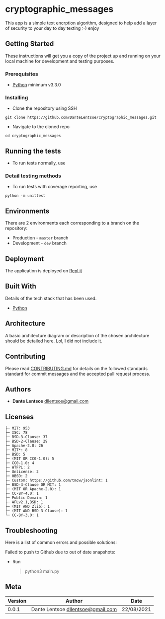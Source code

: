 # cryptographic_messages

This app is a simple text encrption algorithm, designed to help add a layer of security to your day to day texting :-) enjoy


## Getting Started

These instructions will get you a copy of the project up and running on your local machine for development and testing purposes.

### Prerequisites

- [Python](https://www.python.org/) minimum v3.3.0


### Installing

- Clone the repository using SSH

```
git clone https://github.com/DanteLentsoe/cryptographic_messages.git
```

- Navigate to the cloned repo

```
cd cryptographic_messages
```

## Running the tests

- To run tests normally, use


### Detail testing methods

- To run tests with coverage reporting, use

```
python -m unittest
```


## Environments

There are 2 environments each corresponding to a branch on the repository:

- Production - `master` branch
- Development - `dev` branch


## Deployment

The application is deployed on [Repl.it](```https://.repl.it```)

## Built With

Details of the tech stack that has been used.

- [Python](https://www.python.org/) 

## Architecture

A basic architecture diagram or description of the chosen architecture should be detailed here. Lol, I did not include it.

## Contributing

Please read [CONTRIBUTING.md](https://gist.github.com/DanteLentsoe/Help-an-en-eye-gee-gee-ay) for details on the followed standards standard for commit messages and the accepted pull request process.

## Authors

- **Dante Lentsoe** <dllentsoe@gmail.com>

## Licenses


```
├─ MIT: 953
├─ ISC: 78
├─ BSD-3-Clause: 37
├─ BSD-2-Clause: 29
├─ Apache-2.0: 26
├─ MIT*: 8
├─ BSD: 5
├─ (MIT OR CC0-1.0): 5
├─ CC0-1.0: 4
├─ WTFPL: 2
├─ Unlicense: 2
├─ 0BSD: 2
├─ Custom: https://github.com/tmcw/jsonlint: 1
├─ BSD-3-Clause OR MIT: 1
├─ (MIT OR Apache-2.0): 1
├─ CC-BY-4.0: 1
├─ Public Domain: 1
├─ AFLv2.1,BSD: 1
├─ (MIT AND Zlib): 1
├─ (MIT AND BSD-3-Clause): 1
└─ CC-BY-3.0: 1
```

## Troubleshooting

Here is a list of common errors and possible solutions:

Failed to push to Github due to out of date snapshots:

- Run

  > python3 main.py


## Meta

| Version | Author                              | Date       |
| ------- | ----------------------------------- | ---------- |
| 0.0.1   | Dante Lentsoe <dllentsoe@gmail.com> | 22/08/2021 |
